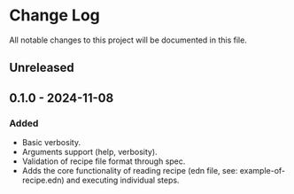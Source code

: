 # Change Log
All notable changes to this project will be documented in this file.

## Unreleased

## 0.1.0 - 2024-11-08
### Added
- Basic verbosity.
- Arguments support (help, verbosity).
- Validation of recipe file format through spec.
- Adds the core functionality of reading recipe (edn file, see: example-of-recipe.edn) and executing individual steps.
